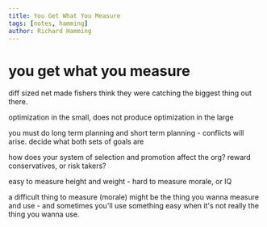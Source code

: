 ```yaml
---
title: You Get What You Measure
tags: [notes, hamming]
author: Richard Hamming
---
```


# you get what you measure

diff sized net made fishers think they were catching the biggest thing out there.

optimization in the small, does not produce optimization in the large

you must do long term planning and short term planning - conflicts will arise. decide what both sets of goals are

how does your system of selection and promotion affect the org? reward conservatives, or risk takers?

easy to measure height and weight - hard to measure morale, or IQ

a difficult thing to measure (morale) might be the thing you wanna measure and use - and sometimes you'll use something easy when it's not really the thing you wanna use.
